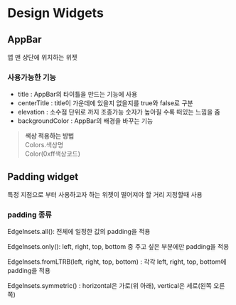 # Design Widgets

## AppBar
앱 맨 상단에 위치하는 위젯

### 사용가능한 기능
- title : AppBar의 타이틀을 만드는 기능에 사용
- centerTitle : title이 가운데에 있을지 없을지를 true와 false로 구분
- elevation : 소수점 단위로 까지 조종가능 숫자가 높아질 수록 떠있는 느낌을 줌
- backgroundColor : AppBar의 배경을 바꾸는 기능

> <b>색상 적용하는 방법</b> <br>
> Colors.색상명 <br>
> Color(0xff색상코드)<br>

## Padding widget
특정 지점으로 부터 사용하고자 하는 위젯이 떨어져야 할 거리 지정할때 사용

### padding 종류
EdgeInsets.all(): 전체에 일정한 값의 padding을 적용 <br>

EdgeInsets.only(): left, right, top, bottom 중 주고 싶은 부분에만 padding을 적용 <br>

EdgeInsets.fromLTRB(left, right, top, bottom) : 각각 left, right, top, bottom에 padding을 적용 <br>

EdgeInsets.symmetric() : horizontal은 가로(위 아래), vertical은 세로(왼쪽 오른쪽)
